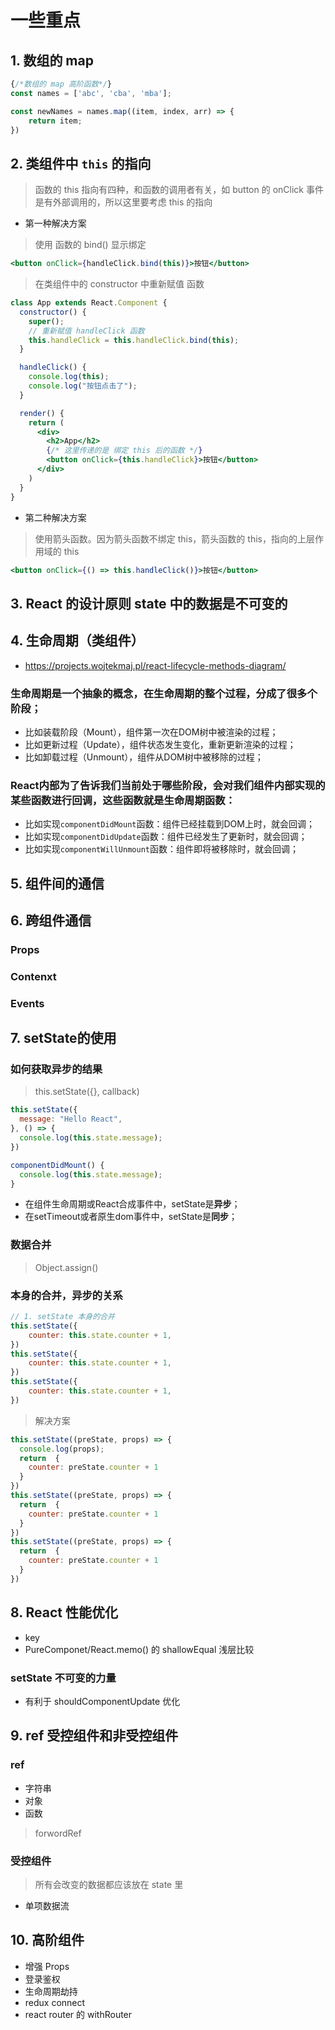 # 一些重点
## 1. 数组的 map
```jsx
{/*数组的 map 高阶函数*/}
const names = ['abc', 'cba', 'mba'];

const newNames = names.map((item, index, arr) => {
    return item;
})
```
## 2. 类组件中 `this` 的指向
> 函数的 this 指向有四种，和函数的调用者有关，如 button 的 onClick 事件是有外部调用的，所以这里要考虑 this 的指向
- 第一种解决方案
> 使用 函数的 bind() 显示绑定
```jsx
<button onClick={handleClick.bind(this)}>按钮</button>
```
> 在类组件中的 constructor 中重新赋值 函数
```jsx
class App extends React.Component {
  constructor() {
    super();
    // 重新赋值 handleClick 函数
    this.handleClick = this.handleClick.bind(this);
  }

  handleClick() {
    console.log(this);
    console.log("按钮点击了");
  }

  render() {
    return (
      <div>
        <h2>App</h2>
        {/* 这里传递的是 绑定 this 后的函数 */}
        <button onClick={this.handleClick}>按钮</button>
      </div>
    )
  }
}
```
- 第二种解决方案
> 使用箭头函数。因为箭头函数不绑定 this，箭头函数的 this，指向的上层作用域的 this
```jsx
<button onClick={() => this.handleClick()}>按钮</button>
```

## 3. React 的设计原则 state 中的数据是不可变的

## 4. 生命周期（类组件）

- https://projects.wojtekmaj.pl/react-lifecycle-methods-diagram/

### 生命周期是一个抽象的概念，在生命周期的整个过程，分成了很多个阶段；

- 比如装载阶段（Mount），组件第一次在DOM树中被渲染的过程；
- 比如更新过程（Update），组件状态发生变化，重新更新渲染的过程；
- 比如卸载过程（Unmount），组件从DOM树中被移除的过程；

### React内部为了告诉我们当前处于哪些阶段，会对我们组件内部实现的某些函数进行回调，这些函数就是生命周期函数：

- 比如实现`componentDidMount`函数：组件已经挂载到DOM上时，就会回调；
- 比如实现`componentDidUpdate`函数：组件已经发生了更新时，就会回调；
- 比如实现`componentWillUnmount`函数：组件即将被移除时，就会回调；

## 5. 组件间的通信

## 6. 跨组件通信

### Props

### Contenxt

### Events

## 7. setState的使用

### 如何获取异步的结果

> this.setState({}, callback)

```javascript
this.setState({
  message: "Hello React",
}, () => {
  console.log(this.state.message);
})
```

```javascript
componentDidMount() {
  console.log(this.state.message);
}
```

- 在组件生命周期或React合成事件中，setState是**异步**； 
- 在setTimeout或者原生dom事件中，setState是**同步**；

### 数据合并

> Object.assign()

### 本身的合并，异步的关系

```javascript
// 1. setState 本身的合并
this.setState({
    counter: this.state.counter + 1,
})
this.setState({
    counter: this.state.counter + 1,
})
this.setState({
    counter: this.state.counter + 1,
})
```

> 解决方案

```javascript
this.setState((preState, props) => {
  console.log(props);
  return  {
    counter: preState.counter + 1
  }
})
this.setState((preState, props) => {
  return  {
    counter: preState.counter + 1
  }
})
this.setState((preState, props) => {
  return  {
    counter: preState.counter + 1
  }
})
```

## 8. React 性能优化

- key
- PureComponet/React.memo() 的 shallowEqual 浅层比较

### setState 不可变的力量

- 有利于 shouldComponentUpdate 优化

## 9. ref 受控组件和非受控组件

### ref

- 字符串
- 对象
- 函数

> forwordRef

### 受控组件

> 所有会改变的数据都应该放在 state 里

- 单项数据流

## 10. 高阶组件

- 增强 Props
- 登录鉴权
- 生命周期劫持
- redux connect
- react router 的 withRouter
